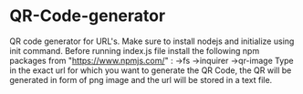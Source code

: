 # QR-Code-generator
QR code generator for URL's.
Make sure to install nodejs and initialize using init command.
Before running index.js file install the following npm packages from "https://www.npmjs.com/" :
->fs
->inquirer
->qr-image
Type in the exact url for which you want to generate the QR Code, the QR will be generated in form of png image and the url will be stored in a text file.

